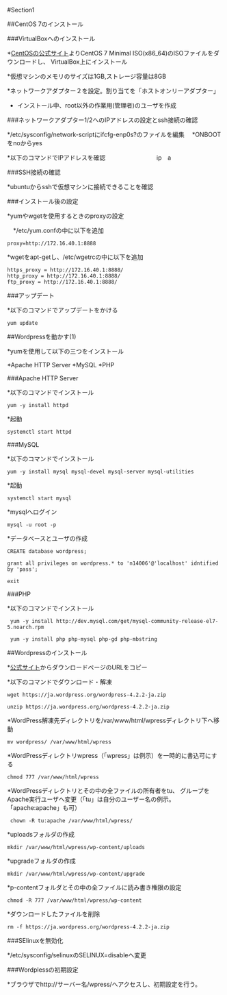 #Section1

##CentOS 7のインストール

###VirtualBoxへのインストール

*[CentOSの公式サイト](http://www.centos.org/download/)よりCentOS 7 Minimal ISO(x86_64)のISOファイルをダウンロードし、 VirtualBox上にインストール

*仮想マシンのメモリのサイズは1GB,ストレージ容量は8GB

*ネットワークアダプター２を設定。割り当てを「ホストオンリーアダプター」

* インストール中、root以外の作業用(管理者)のユーザを作成

###ネットワークアダプター1/2へのIPアドレスの設定とssh接続の確認

*/etc/sysconfig/network-scriptにifcfg-enp0s?のファイルを編集
　*ONBOOTをnoからyes

*以下のコマンドでIPアドレスを確認
　　　　
　　　　ip　a

###SSH接続の確認

*ubuntuからsshで仮想マシンに接続できることを確認

###インストール後の設定

*yumやwgetを使用するときのproxyの設定

　*/etc/yum.confの中に以下を追加

    proxy=http://172.16.40.1:8888

  *wgetをapt-getし、/etc/wgetrcの中に以下を追加

    https_proxy = http://172.16.40.1:8888/
    http_proxy = http://172.16.40.1:8888/
    ftp_proxy = http://172.16.40.1:8888/

###アップデート

*以下のコマンドでアップデートをかける

    yum update

##Wordpressを動かす(1)

*yumを使用して以下の三つをインストール

 *Apache HTTP Server
 *MySQL
 *PHP

###Apache HTTP Server

*以下のコマンドでインストール

    yum -y install httpd

*起動

    systemctl start httpd

###MySQL

*以下のコマンドでインストール

    yum -y install mysql mysql-devel mysql-server mysql-utilities

*起動

    systemctl start mysql

*mysqlへログイン

    mysql -u root -p

*データベースとユーザの作成

    CREATE database wordpress;

    grant all privileges on wordpress.* to 'n14006'@'localhost' idntified by 'pass';

    exit

###PHP

*以下のコマンドでインストール

     yum -y install http://dev.mysql.com/get/mysql-community-release-el7-5.noarch.rpm

     yum -y install php php-mysql php-gd php-mbstring

##Wordpressのインストール

*[公式サイト](http://ja.wordpress.org/)からダウンロードページのURLをコピー

*以下のコマンドでダウンロード・解凍

    wget https://ja.wordpress.org/wordpress-4.2.2-ja.zip

    unzip https://ja.wordpress.org/wordpress-4.2.2-ja.zip

*WordPress解凍先ディレクトリを/var/www/html/wpressディレクトリ下へ移動

    mv wordpress/ /var/www/html/wpress

*WordPressディレクトリwpress（「wpress」は例示）を一時的に書込可にする

    chmod 777 /var/www/html/wpress

*WordPressディレクトリとその中の全ファイルの所有者をtu、
グループをApache実行ユーザへ変更（「tu」は自分のユーザー名の例示。「apache:apache」も可）

     chown -R tu:apache /var/www/html/wpress/

*uploadsフォルダの作成

    mkdir /var/www/html/wpress/wp-content/uploads

*upgradeフォルダの作成

    mkdir /var/www/html/wpress/wp-content/upgrade

*p-contentフォルダとその中の全ファイルに読み書き権限の設定

    chmod -R 777 /var/www/html/wpress/wp-content

*ダウンロードしたファイルを削除

    rm -f https://ja.wordpress.org/wordpress-4.2.2-ja.zip

###SElinuxを無効化

*/etc/sysconfig/selinuxのSELINUX=disableへ変更

###Wordplessの初期設定

*ブラウザでhttp://サーバー名/wpress/へアクセスし、初期設定を行う。
